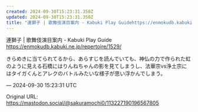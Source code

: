 ```yaml
---
created: 2024-09-30T15:23:31.350Z
updated: 2024-09-30T15:23:31.350Z
title: "連獅子 | 歌舞伎演目案内 - Kabuki Play Guidehttps://enmokudb.kabuki.ne.jp/repertoire/1529/き[...]"
---
```


<p>連獅子 | 歌舞伎演目案内 - Kabuki Play Guide<br /><a href="https://enmokudb.kabuki.ne.jp/repertoire/1529/" target="_blank" rel="nofollow noopener noreferrer" translate="no"><span class="invisible">https://</span><span class="ellipsis">enmokudb.kabuki.ne.jp/repertoi</span><span class="invisible">re/1529/</span></a></p><p>きらめきに当てられてるから、あらすじを読んでいても、神仏の力で作られた虹のように見える石橋にはりんねちゃんの影を見てしまうし、法華宗vs浄土宗にはタイガくんとアレクのバトルみたいな様子が思い浮かんでしまう。</p>

&mdash; 2024-09-30 15:23:31 UTC

Original URL: https://mastodon.social/@sakuramochi0/113227190196567805
